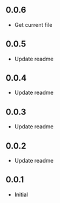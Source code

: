 ## 0.0.6

* Get current file

## 0.0.5

* Update readme


## 0.0.4

* Update readme


## 0.0.3

* Update readme


## 0.0.2

* Update readme


## 0.0.1

* Initial

